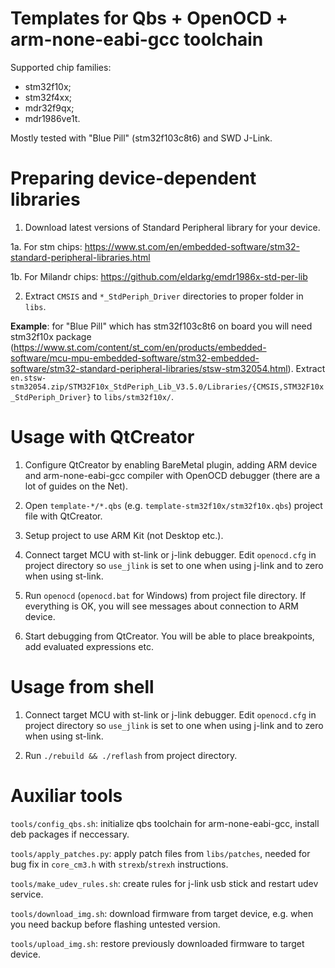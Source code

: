 Templates for Qbs + OpenOCD + arm-none-eabi-gcc toolchain
=========================================================

Supported chip families:
  - stm32f10x;
  - stm32f4xx;
  - mdr32f9qx;
  - mdr1986ve1t.

Mostly tested with "Blue Pill" (stm32f103c8t6) and SWD J-Link.


Preparing device-dependent libraries
====================================

1. Download latest versions of Standard Peripheral library for
  your device.

1a. For stm chips: https://www.st.com/en/embedded-software/stm32-standard-peripheral-libraries.html

1b. For Milandr chips: https://github.com/eldarkg/emdr1986x-std-per-lib

2. Extract `CMSIS` and `*_StdPeriph_Driver` directories to proper folder in
  `libs`.

**Example**: for "Blue Pill" which has stm32f103c8t6 on board you will need
stm32f10x package (https://www.st.com/content/st_com/en/products/embedded-software/mcu-mpu-embedded-software/stm32-embedded-software/stm32-standard-peripheral-libraries/stsw-stm32054.html).
Extract `en.stsw-stm32054.zip/STM32F10x_StdPeriph_Lib_V3.5.0/Libraries/{CMSIS,STM32F10x_StdPeriph_Driver}` to `libs/stm32f10x/`.


Usage with QtCreator
====================

1. Configure QtCreator by enabling BareMetal plugin,
  adding ARM device and arm-none-eabi-gcc compiler with OpenOCD
  debugger (there are a lot of guides on the Net).

2. Open `template-*/*.qbs` (e.g. `template-stm32f10x/stm32f10x.qbs`)
  project file with QtCreator.

3. Setup project to use ARM Kit (not Desktop etc.).

4. Connect target MCU with st-link or j-link debugger. Edit
  `openocd.cfg` in project directory so `use_jlink` is set to one
  when using j-link and to zero when using st-link.

5. Run `openocd` (`openocd.bat` for Windows) from project file
  directory. If everything is OK, you will see messages about
  connection to ARM device.

6. Start debugging from QtCreator. You will be able to place
  breakpoints, add evaluated expressions etc.


Usage from shell
================

1. Connect target MCU with st-link or j-link debugger. Edit
  `openocd.cfg` in project directory so `use_jlink` is set to one
  when using j-link and to zero when using st-link.

2. Run `./rebuild && ./reflash` from project directory.


Auxiliar tools
==============

`tools/config_qbs.sh`: initialize qbs toolchain for arm-none-eabi-gcc, 
install deb packages if neccessary.

`tools/apply_patches.py`: apply patch files from `libs/patches`, needed 
for bug fix in `core_cm3.h` with `strexb`/`strexh` instructions.

`tools/make_udev_rules.sh`: create rules for j-link usb stick and restart 
udev service.

`tools/download_img.sh`: download firmware from target device, e.g. when 
you need backup before flashing untested version.

`tools/upload_img.sh`: restore previously downloaded firmware to target 
device.
